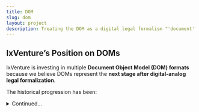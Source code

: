 ```yaml
---
title: DOM
slug: dom
layout: project
description: Treating the DOM as a digital legal formalism "'document' object."
---
```


## IxVenture’s Position on DOMs

IxVenture is investing in multiple **Document Object Model (DOM) formats** because we believe DOMs represent the **next stage after digital-analog legal formalization**.

The historical progression has been:  

<details markdown="1">
<summary>Continued...</summary>

1. **Oral** – agreements spoken and remembered
2. **Papyrus** – agreements codified on paper
3. **Print** – agreements widely disseminated
4. **Digital-Print** – agreements stored as digital files but still interpreted by analog legal systems
5. **Digital-DOM** – agreements expressed as structured, machine-readable objects

DOMs shift organizational and legal logic into programmable structures, making them transparent, verifiable, and extensible across platforms. Unlike past approaches that relied on occasional snapshots, DOMs treat legal formalization as a continuous stream of events with ongoing recording and accountability.

## DOM Categories

### GitHub-Hosted DOMs
- **No Framework** – e.g. [research.lex.clinic](https://research.lex.clinic)  
- **Jekyll Framework** – e.g. [ixventure.studio](https://ixventure.studio)  

### Raspberry Pi-Hosted DOMs
- **SeedTree Kernel** – e.g. [github.com/cheerbotme](https://github.com/cheerbotme)  

### NFT Platform-Hosted DOMs
- **iNFTs** – some info at [Ape Mirror article](https://ape.mirror.xyz/FjUVEcUrDmQISEmcVarGEDHt6mLK9VOjLbxXgFy4edE)  
- **uxNFTs** – some info at [ERC-7827 proposal](https://ethereum-magicians.org/t/erc-7827-json-smart-contract-with-value-version-control/21865)  

## Why This Matters
By supporting **multiple DOM formats**, IxVenture is building toward a world where organizational and contractual logic can be expressed as interoperable objects.  

</details>
